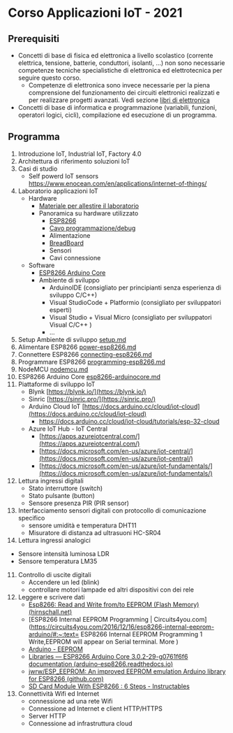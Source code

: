 # Corso Applicazioni IoT - 2021



## Prerequisiti

- Concetti di base di fisica ed elettronica a livello scolastico (corrente elettrica, tensione, batterie, conduttori, isolanti, ...) non sono necessarie competenze tecniche specialistiche di elettronica ed elettrotecnica per seguire questo corso.
  - Competenze di elettronica sono invece necessarie per la piena comprensione del funzionamento dei circuiti elettronici realizzati e per realizzare progetti avanzati.  Vedi sezione [libri di elettronica](books.md) 
- Concetti di base di informatica e  programmazione (variabili, funzioni, operatori logici, cicli), compilazione ed esecuzione di un programma. 

## Programma

1. Introduzione IoT, Industrial IoT, Factory 4.0
2. Architettura di riferimento soluzioni IoT
3. Casi di studio
   - Self powerd IoT sensors https://www.enocean.com/en/applications/internet-of-things/ 
4. Laboratorio applicazioni IoT
   - Hardware
     - [Materiale per allestire il laboratorio](lab-bill-of-materials.md)
     - Panoramica su hardware utilizzato
       - [ESP8266](esp8266.md)
       - [Cavo programmazione/debug](usb-cable.md)
       - Alimentazione
       - [BreadBoard](bread-board.md)
       - Sensori
       - Cavi connessione
   - Software
     - [ESP8266 Arduino Core](https://arduino-esp8266.readthedocs.io/en/3.0.2/index.html)
     - Ambiente di sviluppo
       - ArduinoIDE  (consigliato per principianti senza esperienza di sviluppo C/C++)
       - Visual StudioCode + Platformio (consigliato per sviluppatori esperti)
       - Visual Studio + Visual Micro (consigliato per sviluppatori Visual C/C++ )
       - ... 
5. Setup Ambiente di sviluppo [setup.md](setup.md) 
6. Alimentare ESP8266 [power-esp8266.md](power-esp8266.md) 
6. Connettere ESP8266 [connecting-esp8266.md](connecting-esp8266.md) 
6. Programmare ESP8266 [programming-esp8266.md](programming-esp8266.md) 
6. NodeMCU [nodemcu.md](nodemcu.md) 
6. ESP8266 Arduino Core [esp8266-arduinocore.md](esp8266-arduinocore.md) 
7. Piattaforme di sviluppo IoT
   - Blynk [https://blynk.io/](https://blynk.io/)
   - Sinric [https://sinric.pro/](https://sinric.pro/)
   - Arduino Cloud IoT [https://docs.arduino.cc/cloud/iot-cloud](https://docs.arduino.cc/cloud/iot-cloud)
     - https://docs.arduino.cc/cloud/iot-cloud/tutorials/esp-32-cloud 
   - Azure IoT Hub - IoT Central
     - [https://apps.azureiotcentral.com/](https://apps.azureiotcentral.com/)
     - [https://docs.microsoft.com/en-us/azure/iot-central/](https://docs.microsoft.com/en-us/azure/iot-central/)
     - [https://docs.microsoft.com/en-us/azure/iot-fundamentals/](https://docs.microsoft.com/en-us/azure/iot-fundamentals/)
1. Lettura ingressi digitali
   - Stato interruttore (switch)
   - Stato pulsante (button)
   - Sensore presenza PIR (PIR sensor)
2. Interfacciamento sensori digitali con protocollo di comunicazione specifico
   - sensore umidità e temperatura DHT11
   - Misuratore di distanza ad ultrasuoni HC-SR04
3.  Lettura ingressi analogici
   - Sensore intensità luminosa LDR
   - Sensore temperatura LM35
11. Controllo di uscite digitali
    - Accendere un led (blink)
    - controllare motori lampade ed altri dispositivi con dei rele
12. Leggere e scrivere dati 
    - [Esp8266: Read and Write from/to EEPROM (Flash Memory) (hirnschall.net)](https://blog.hirnschall.net/esp8266-eeprom/) 
    - [ESP8266 Internal EEPROM Programming | Circuits4you.com](https://circuits4you.com/2016/12/16/esp8266-internal-eeprom-arduino/#:~:text= ESP8266 Internal EEPROM Programming  1 Write,EEPROM will appear on Serial terminal. More )
    - [Arduino - EEPROM](https://www.arduino.cc/en/Reference/EEPROM)
    - [Libraries — ESP8266 Arduino Core 3.0.2-29-g0761f6f6 documentation (arduino-esp8266.readthedocs.io)](https://arduino-esp8266.readthedocs.io/en/latest/libraries.html#eeprom)
    - [jwrw/ESP_EEPROM: An improved EEPROM emulation Arduino library for ESP8266 (github.com)](https://github.com/jwrw/ESP_EEPROM) 
    - [SD Card Module With ESP8266 : 6 Steps - Instructables](https://www.instructables.com/SD-Card-Module-With-ESP8266/)
13. Connettività Wifi ed Internet
    - connessione ad una rete Wifi
    - Connessione ad Internet e client HTTP/HTTPS
    - Server HTTP
    - Connessione ad infrastruttura cloud   